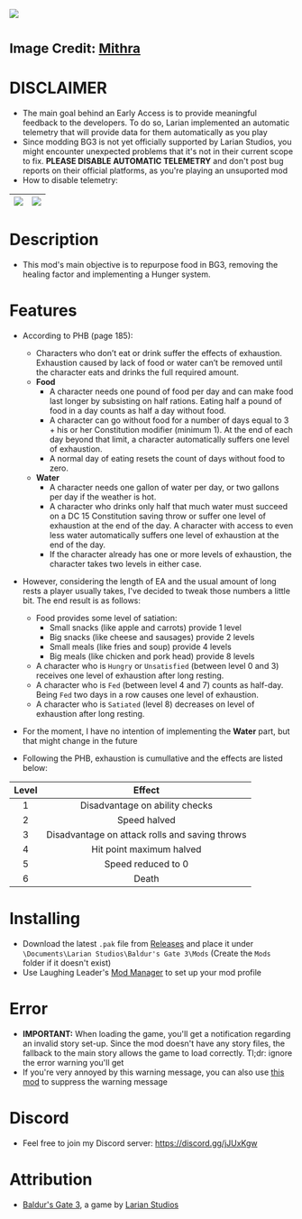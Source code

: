 ![](https://i.imgur.com/9xdKOHE.png)

<sub>Image Credit: [Mithra](https://github.com/thekeatonfox)</sub>
=======

# DISCLAIMER
* The main goal behind an Early Access is to provide meaningful feedback to the developers. To do so, Larian implemented an automatic telemetry that will provide data for them automatically as you play
* Since modding BG3 is not yet officially supported by Larian Studios, you might encounter unexpected problems that it's not in their current scope to fix. **PLEASE DISABLE AUTOMATIC TELEMETRY** and don't post bug reports on their official platforms, as you're playing an unsuported mod
* How to disable telemetry:

| ![](https://i.imgur.com/8BSSPiW.png) | ![](https://i.imgur.com/huTu79h.png) |
|:---:|:---:|

# Description
* This mod's main objective is to repurpose food in BG3, removing the healing factor and implementing a Hunger system.

# Features
* According to PHB (page 185):
  * Characters who don’t eat or drink suffer the effects of exhaustion. Exhaustion caused by lack of food or water can’t be removed until the character eats and drinks the full required amount.
  * **Food**
    - A character needs one pound of food per day and can make food last longer by subsisting on half rations. Eating half a pound of food in a day counts as half a day without food.
    - A character can go without food for a number of days equal to 3 + his or her Constitution modifier (minimum 1). At the end of each day beyond that limit, a character automatically suffers one level of exhaustion.
    - A normal day of eating resets the count of days without food to zero.
  * **Water**
    - A character needs one gallon of water per day, or two gallons per day if the weather is hot.
    - A character who drinks only half that much water must succeed on a DC 15 Constitution saving throw or suffer one level of exhaustion at the end of the day. A character with access to even less water automatically suffers one level of exhaustion at the end of the day.
    - If the character already has one or more levels of exhaustion, the character takes two levels in either case.

* However, considering the length of EA and the usual amount of long rests a player usually takes, I've decided to tweak those numbers a little bit. The end result is as follows:
  * Food provides some level of satiation:
    - Small snacks (like apple and carrots) provide 1 level
    - Big snacks (like cheese and sausages) provide 2 levels
    - Small meals (like fries and soup) provide 4 levels
    - Big meals (like chicken and pork head) provide 8 levels
  * A character who is `Hungry` or `Unsatisfied` (between level 0 and 3) receives one level of exhaustion after long resting.
  * A character who is `Fed` (between level 4 and 7) counts as half-day. Being `Fed` two days in a row causes one level of exhaustion.
  * A character who is `Satiated` (level 8) decreases on level of exhaustion after long resting.

* For the moment, I have no intention of implementing the **Water** part, but that might change in the future
* Following the PHB, exhaustion is cumullative and the effects are listed below:

| Level | Effect |
| :--: | :--: |
| 1 | Disadvantage on ability checks |
| 2 | Speed halved |
| 3 | Disadvantage on attack rolls and saving throws |
| 4 | Hit point maximum halved |
| 5 | Speed reduced to 0 |
| 6 | Death |

# Installing
* Download the latest `.pak` file from [Releases](https://github.com/ZerdBG3/DnDontStarve/releases) and place it under `\Documents\Larian Studios\Baldur's Gate 3\Mods` (Create the `Mods` folder if it doesn't exist)
* Use Laughing Leader's [Mod Manager](https://github.com/LaughingLeader/BG3ModManager) to set up your mod profile

# Error
* **IMPORTANT:** When loading the game, you'll get a notification regarding an invalid story set-up. Since the mod doesn't have any story files, the fallback to the main story allows the game to load correctly. Tl;dr: ignore the error warning you'll get
* If you're very annoyed by this warning message, you can also use [this mod](https://www.nexusmods.com/baldursgate3/mods/13) to suppress the warning message

# Discord
* Feel free to join my Discord server: https://discord.gg/jJUxKgw

# Attribution
- [Baldur's Gate 3](https://store.steampowered.com/app/1086940/Baldurs_Gate_3/), a game by [Larian Studios](http://larian.com/)
